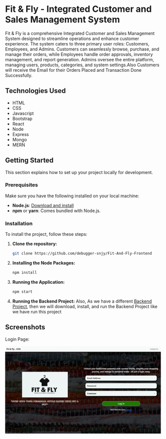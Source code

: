 # Fit & Fly - Integrated Customer and Sales Management System

Fit & Fly is a comprehensive Integrated Customer and Sales Management System designed to streamline operations and enhance customer experience. The system caters to three primary user roles: Customers, Employees, and Admins. Customers can seamlessly browse, purchase, and manage their orders, while Employees handle order approvals, inventory management, and report generation. Admins oversee the entire platform, managing users, products, categories, and system settings.Also Customers will receive the Email for their Orders Placed and Transaction Done Successfully.

## Technologies Used

- HTML
- CSS
- Javascript
- Bootstrap
- React
- Node
- Express
- Mongo
- MERN

## Getting Started

This section explains how to set up your project locally for development.

### Prerequisites

Make sure you have the following installed on your local machine:

- **Node.js**: [Download and install](https://nodejs.org/)
- **npm** or **yarn**: Comes bundled with Node.js.

### Installation

To install the project, follow these steps:

1. **Clone the repository:**

   ```bash
   git clone https://github.com/debugger-snjy/Fit-And-Fly-Frontend
   ```

2. **Installing the Node Packages:**

   ```bash
   npm install
   ```

3. **Running the Application:**

   ```bash
   npm start
   ```

4. **Running the Backend Project:**
   Also, As we have a different [Backend Project](https://github.com/debugger-snjy/Fit-And-Fly-Backend), then we will download, install, and run the Backend Project like we have run this project

## Screenshots

Login Page:

![Login Page](screenshots/FitAndFly.png)
